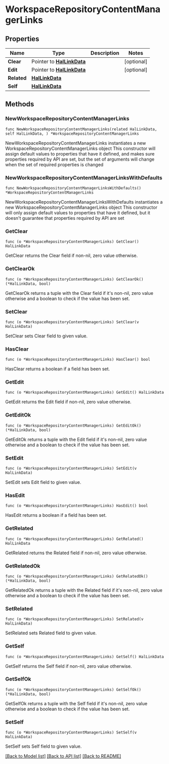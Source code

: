 <!--
Copyright (C) 2020-2023 Arm Limited or its affiliates and Contributors. All rights reserved.
SPDX-License-Identifier: Apache-2.0
-->
# WorkspaceRepositoryContentManagerLinks

## Properties

Name | Type | Description | Notes
------------ | ------------- | ------------- | -------------
**Clear** | Pointer to [**HalLinkData**](HalLinkData.md) |  | [optional] 
**Edit** | Pointer to [**HalLinkData**](HalLinkData.md) |  | [optional] 
**Related** | [**HalLinkData**](HalLinkData.md) |  | 
**Self** | [**HalLinkData**](HalLinkData.md) |  | 

## Methods

### NewWorkspaceRepositoryContentManagerLinks

`func NewWorkspaceRepositoryContentManagerLinks(related HalLinkData, self HalLinkData, ) *WorkspaceRepositoryContentManagerLinks`

NewWorkspaceRepositoryContentManagerLinks instantiates a new WorkspaceRepositoryContentManagerLinks object
This constructor will assign default values to properties that have it defined,
and makes sure properties required by API are set, but the set of arguments
will change when the set of required properties is changed

### NewWorkspaceRepositoryContentManagerLinksWithDefaults

`func NewWorkspaceRepositoryContentManagerLinksWithDefaults() *WorkspaceRepositoryContentManagerLinks`

NewWorkspaceRepositoryContentManagerLinksWithDefaults instantiates a new WorkspaceRepositoryContentManagerLinks object
This constructor will only assign default values to properties that have it defined,
but it doesn't guarantee that properties required by API are set

### GetClear

`func (o *WorkspaceRepositoryContentManagerLinks) GetClear() HalLinkData`

GetClear returns the Clear field if non-nil, zero value otherwise.

### GetClearOk

`func (o *WorkspaceRepositoryContentManagerLinks) GetClearOk() (*HalLinkData, bool)`

GetClearOk returns a tuple with the Clear field if it's non-nil, zero value otherwise
and a boolean to check if the value has been set.

### SetClear

`func (o *WorkspaceRepositoryContentManagerLinks) SetClear(v HalLinkData)`

SetClear sets Clear field to given value.

### HasClear

`func (o *WorkspaceRepositoryContentManagerLinks) HasClear() bool`

HasClear returns a boolean if a field has been set.

### GetEdit

`func (o *WorkspaceRepositoryContentManagerLinks) GetEdit() HalLinkData`

GetEdit returns the Edit field if non-nil, zero value otherwise.

### GetEditOk

`func (o *WorkspaceRepositoryContentManagerLinks) GetEditOk() (*HalLinkData, bool)`

GetEditOk returns a tuple with the Edit field if it's non-nil, zero value otherwise
and a boolean to check if the value has been set.

### SetEdit

`func (o *WorkspaceRepositoryContentManagerLinks) SetEdit(v HalLinkData)`

SetEdit sets Edit field to given value.

### HasEdit

`func (o *WorkspaceRepositoryContentManagerLinks) HasEdit() bool`

HasEdit returns a boolean if a field has been set.

### GetRelated

`func (o *WorkspaceRepositoryContentManagerLinks) GetRelated() HalLinkData`

GetRelated returns the Related field if non-nil, zero value otherwise.

### GetRelatedOk

`func (o *WorkspaceRepositoryContentManagerLinks) GetRelatedOk() (*HalLinkData, bool)`

GetRelatedOk returns a tuple with the Related field if it's non-nil, zero value otherwise
and a boolean to check if the value has been set.

### SetRelated

`func (o *WorkspaceRepositoryContentManagerLinks) SetRelated(v HalLinkData)`

SetRelated sets Related field to given value.


### GetSelf

`func (o *WorkspaceRepositoryContentManagerLinks) GetSelf() HalLinkData`

GetSelf returns the Self field if non-nil, zero value otherwise.

### GetSelfOk

`func (o *WorkspaceRepositoryContentManagerLinks) GetSelfOk() (*HalLinkData, bool)`

GetSelfOk returns a tuple with the Self field if it's non-nil, zero value otherwise
and a boolean to check if the value has been set.

### SetSelf

`func (o *WorkspaceRepositoryContentManagerLinks) SetSelf(v HalLinkData)`

SetSelf sets Self field to given value.



[[Back to Model list]](../README.md#documentation-for-models) [[Back to API list]](../README.md#documentation-for-api-endpoints) [[Back to README]](../README.md)


